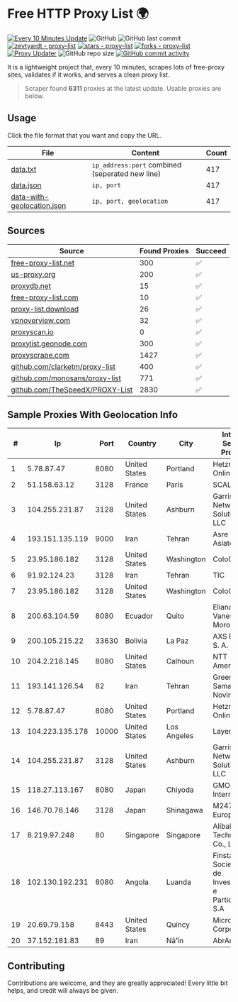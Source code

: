 
# Free HTTP Proxy List 🌍

[![Every 10 Minutes Update](https://github.com/mertguvencli/http-proxy-list/actions/workflows/main.yml/badge.svg?branch=main)](https://github.com/mertguvencli/http-proxy-list/actions/workflows/main.yml)
![GitHub](https://img.shields.io/github/license/mertguvencli/http-proxy-list)
![GitHub last commit](https://img.shields.io/github/last-commit/mertguvencli/http-proxy-list)
[![zevtyardt - proxy-list](https://img.shields.io/static/v1?label=zevtyardt&message=proxy-list&color=blue&logo=github)](https://github.com/zevtyardt/proxy-list "Go to GitHub repo")
[![stars - proxy-list](https://img.shields.io/github/stars/zevtyardt/proxy-list?style=social)](https://github.com/zevtyardt/proxy-list)
[![forks - proxy-list](https://img.shields.io/github/forks/zevtyardt/proxy-list?style=social)](https://github.com/zevtyardt/proxy-list)
[![Proxy Updater](https://github.com/zevtyardt/proxy-list/workflows/Proxy%20Updater/badge.svg)](https://github.com/zevtyardt/proxy-list/actions?query=workflow:"Proxy+Updater")
![GitHub repo size](https://img.shields.io/github/repo-size/zevtyardt/proxy-list)
[![GitHub commit activity](https://img.shields.io/github/commit-activity/m/zevtyardt/proxy-list?logo=commits)](https://github.com/zevtyardt/proxy-list/commits/main)

It is a lightweight project that, every 10 minutes, scrapes lots of free-proxy sites, validates if it works, and serves a clean proxy list.

> Scraper found **6311** proxies at the latest update. Usable proxies are below.

## Usage

Click the file format that you want and copy the URL.

|File|Content|Count|
|----|-------|-----|
|[data.txt](https://raw.githubusercontent.com/mertguvencli/http-proxy-list/main/proxy-list/data.txt)|`ip_address:port` combined (seperated new line)|417|
|[data.json](https://raw.githubusercontent.com/mertguvencli/http-proxy-list/main/proxy-list/data.json)|`ip, port`|417|
|[data-with-geolocation.json](https://raw.githubusercontent.com/mertguvencli/http-proxy-list/main/proxy-list/data-with-geolocation.json)|`ip, port, geolocation`|417|

## Sources

|Source|Found Proxies|Succeed|
|------|-------------|-------|
|[free-proxy-list.net](https://free-proxy-list.net)|300|✅|
|[us-proxy.org](https://www.us-proxy.org)|200|✅|
|[proxydb.net](http://proxydb.net)|15|✅|
|[free-proxy-list.com](https://free-proxy-list.com/?page=&port=&type%5B%5D=http&type%5B%5D=https&up_time=0&search=Search)|10|✅|
|[proxy-list.download](https://www.proxy-list.download/HTTP)|26|✅|
|[vpnoverview.com](https://vpnoverview.com/privacy/anonymous-browsing/free-proxy-servers)|32|✅|
|[proxyscan.io](https://www.proxyscan.io)|0|✅|
|[proxylist.geonode.com](https://proxylist.geonode.com/api/proxy-list?limit=300&page=1&sort_by=lastChecked&sort_type=desc&protocols=http,https)|300|✅|
|[proxyscrape.com](https://api.proxyscrape.com/v2/?request=displayproxies&protocol=http&timeout=10000&country=all&ssl=all&anonymity=all)|1427|✅|
|[github.com/clarketm/proxy-list](https://raw.githubusercontent.com/clarketm/proxy-list/master/proxy-list-raw.txt)|400|✅|
|[github.com/monosans/proxy-list](https://raw.githubusercontent.com/monosans/proxy-list/main/proxies/http.txt)|771|✅|
|[github.com/TheSpeedX/PROXY-List](https://raw.githubusercontent.com/TheSpeedX/PROXY-List/master/http.txt)|2830|✅|


## Sample Proxies With Geolocation Info

|#|Ip|Port|Country|City|Internet Service Provider|
|-|--|----|-------|----|-------------------------|
|1|5.78.87.47|8080|United States|Portland|Hetzner Online GmbH|
|2|51.158.63.12|3128|France|Paris|SCALEWAY|
|3|104.255.231.87|3128|United States|Ashburn|Garrison Network Solutions LLC|
|4|193.151.135.119|9000|Iran|Tehran|Asre Dadeha Asiatech|
|5|23.95.186.182|3128|United States|Washington|ColoCrossing|
|6|91.92.124.23|3128|Iran|Tehran|TIC|
|7|23.95.186.182|3128|United States|Washington|ColoCrossing|
|8|200.63.104.59|8080|Ecuador|Quito|Eliana Vanessa Morocho Oña|
|9|200.105.215.22|33630|Bolivia|La Paz|AXS Bolivia S. A.|
|10|204.2.218.145|8080|United States|Calhoun|NTT America, Inc.|
|11|193.141.126.54|82|Iran|Tehran|Green Web Samaneh Novin Co Ltd|
|12|5.78.87.47|8080|United States|Portland|Hetzner Online GmbH|
|13|104.223.135.178|10000|United States|Los Angeles|LayerHost|
|14|104.255.231.87|3128|United States|Ashburn|Garrison Network Solutions LLC|
|15|118.27.113.167|8080|Japan|Chiyoda|GMO Internet, Inc.|
|16|146.70.76.146|3128|Japan|Shinagawa|M247 Europe Infra|
|17|8.219.97.248|80|Singapore|Singapore|Alibaba (US) Technology Co., Ltd.|
|18|102.130.192.231|8080|Angola|Luanda|Finstar - Sociedade de Investimento e Participacoes S.A|
|19|20.69.79.158|8443|United States|Quincy|Microsoft Corporation|
|20|37.152.181.83|89|Iran|Nā’īn|AbrArvan|



## Contributing

Contributions are welcome, and they are greatly appreciated! Every
little bit helps, and credit will always be given.

